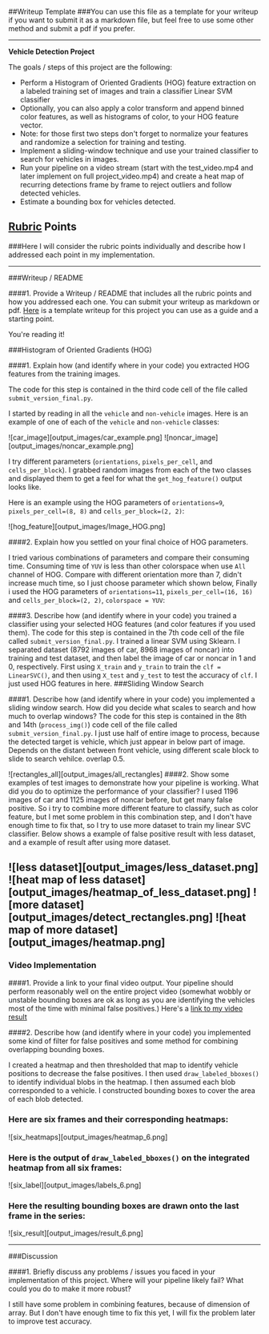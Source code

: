 ##Writeup Template
###You can use this file as a template for your writeup if you want to submit it as a markdown file, but feel free to use some other method and submit a pdf if you prefer.

---

**Vehicle Detection Project**

The goals / steps of this project are the following:

* Perform a Histogram of Oriented Gradients (HOG) feature extraction on a labeled training set of images and train a classifier Linear SVM classifier
* Optionally, you can also apply a color transform and append binned color features, as well as histograms of color, to your HOG feature vector. 
* Note: for those first two steps don't forget to normalize your features and randomize a selection for training and testing.
* Implement a sliding-window technique and use your trained classifier to search for vehicles in images.
* Run your pipeline on a video stream (start with the test_video.mp4 and later implement on full project_video.mp4) and create a heat map of recurring detections frame by frame to reject outliers and follow detected vehicles.
* Estimate a bounding box for vehicles detected.


## [Rubric](https://review.udacity.com/#!/rubrics/513/view) Points
###Here I will consider the rubric points individually and describe how I addressed each point in my implementation.  

---
###Writeup / README

####1. Provide a Writeup / README that includes all the rubric points and how you addressed each one.  You can submit your writeup as markdown or pdf.  [Here](https://github.com/udacity/CarND-Vehicle-Detection/blob/master/writeup_template.md) is a template writeup for this project you can use as a guide and a starting point.  

You're reading it!

###Histogram of Oriented Gradients (HOG)

####1. Explain how (and identify where in your code) you extracted HOG features from the training images.

The code for this step is contained in the third code cell of the file called `submit_version_final.py`.  

I started by reading in all the `vehicle` and `non-vehicle` images.  Here is an example of one of each of the `vehicle` and `non-vehicle` classes:

![car_image][output_images/car_example.png]
![noncar_image][output_images/noncar_example.png]

I try different parameters (`orientations`, `pixels_per_cell`, and `cells_per_block`).  I grabbed random images from each of the two classes and displayed them to get a feel for what the `get_hog_feature()` output looks like.

Here is an example using the HOG parameters of `orientations=9`, `pixels_per_cell=(8, 8)` and `cells_per_block=(2, 2)`:


![hog_feature][output_images/Image_HOG.png]

####2. Explain how you settled on your final choice of HOG parameters.

I tried various combinations of parameters and compare their consuming time. Consuming time of `YUV` is less than other colorspace when use  `All` channel of HOG. Compare with different orientation more than 7, didn't increase much time, so I just choose parameter which shown below, 
Finally i used the HOG parameters of `orientations=11`, `pixels_per_cell=(16, 16)` and `cells_per_block=(2, 2)`, `colorspace = YUV`: 

####3. Describe how (and identify where in your code) you trained a classifier using your selected HOG features (and color features if you used them).
The code for this step is contained in the 7th code cell of the file called `submit_version_final.py`.
I trained a linear SVM using Sklearn. I separated dataset (8792 images of car, 8968 images of noncar) into training and test dataset, and then label the image of car or noncar in 1 and 0, respectively. First using  `X_train` and  `y_train` to train the `clf = LinearSVC()`, and then using `X_test` and `y_test` to test the accuracy of `clf`. I just used HOG features in here.
###Sliding Window Search

####1. Describe how (and identify where in your code) you implemented a sliding window search.  How did you decide what scales to search and how much to overlap windows?
The code for this step is contained in the 8th and 14th (`process_img()`) code cell of the file called `submit_version_final.py`.
I just use half of entire image to process, because the detected target is vehicle, which just appear in below part of image. Depends on the distant between front vehicle, using different scale block to slide to search vehilce. overlap 0.5.

![rectangles_all][output_images/all_rectangles]
####2. Show some examples of test images to demonstrate how your pipeline is working.  What did you do to optimize the performance of your classifier?
I used 1196 images of car and 1125 images of noncar before, but get many false positive. So i try to combine more different feature to classify, such as color feature, but I met some problem in this combination step, and I don't have enough time to fix that, so I try to use more dataset to train my linear SVC classifier. Below shows a example of false positive result with less dataset, and a example of result after using more dataset.  

![less dataset][output_images/less_dataset.png]
![heat map of less dataset][output_images/heatmap_of_less_dataset.png]
![more dataset][output_images/detect_rectangles.png]
![heat map of more dataset][output_images/heatmap.png]
---

### Video Implementation

####1. Provide a link to your final video output.  Your pipeline should perform reasonably well on the entire project video (somewhat wobbly or unstable bounding boxes are ok as long as you are identifying the vehicles most of the time with minimal false positives.)
Here's a [link to my video result](video_out/project_video_out.mp4)


####2. Describe how (and identify where in your code) you implemented some kind of filter for false positives and some method for combining overlapping bounding boxes.

I created a heatmap and then thresholded that map to identify vehicle positions to decrease the false positives.  I then used `draw_labeled_bboxes()` to identify individual blobs in the heatmap.  I then assumed each blob corresponded to a vehicle.  I constructed bounding boxes to cover the area of each blob detected.  


### Here are six frames and their corresponding heatmaps:

![six_heatmaps][output_images/heatmap_6.png]

### Here is the output of `draw_labeled_bboxes()` on the integrated heatmap from all six frames:
![six_label][output_images/labels_6.png]

### Here the resulting bounding boxes are drawn onto the last frame in the series:
![six_result][output_images/result_6.png]



---

###Discussion

####1. Briefly discuss any problems / issues you faced in your implementation of this project.  Where will your pipeline likely fail?  What could you do to make it more robust?

I still have some problem in combining features, because of dimension of array. But I don't have enough time to fix this yet, I will fix the problem later to improve test accuracy.

